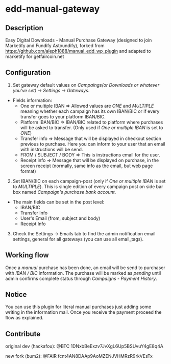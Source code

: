 edd-manual-gateway
==================

Description
--------------
Easy Digital Downloads - Manual Purchase Gateway (designed to join Marketify and Fundify Astoundify), forked from https://github.com/aleph1888/manual_edd_wp_plugin and adapted to marketify for getfaircoin.net


Configuration
--------------
1) Set gateway default values on *Campaings(or Downloads or whatever you've set) -> Settings -> Gateways*.

- Fields information:
	* One or multiple IBAN => Allowed values are *ONE* and *MULTIPLE* meaning whether each campaign has its own IBAN/BIC or if every transfer goes to your platform IBAN/BIC.
	* Platform IBAN/BIC => IBAN/BIC related to platform where purchases will be asked to transfer. (Only used if *One or multiple IBAN* is set to *ONE*)
	* Transfer info => Message that will be displayed in checkout section previous to purchase. Here you can inform to your user that an email with instructions will be send.
	* FROM / SUBJECT / BODY => This is instructions email for the user.
	* Receipt info => Message that will be displayed on purchase, in the screen receipt (normally, same info as the email, but web page format)

2) Set IBAN/BIC on each campaign-post (only if *One or multiple IBAN* is set to *MULTIPLE*). This is single edition of every campaign post on side bar box named *Campaign's purchase bank account*.

- The main fields can be set in the post level:
	* IBAN/BIC
	* Transfer Info
	* User's Email (from, subject and body)
	* Receipt Info

3) Check the Settings -> Emails tab to find the admin notification email settings, general for all gateways (you can use all email_tags).

 
Working flow
--------------
Once a *manual* purchase has been done, an email will be send to purchaser with *IBAN / BIC* information. The purchase will be marked as *pending* until admin confirms complete status through *Campaigns - Payment History*.


Notice
--------------
You can use this plugin for literal manual purchases just adding some writing in the information mail. Once you receive the payment proceed the flow as explained.


Contribute
--------------
original dev (hackafou): @BTC 1DNxbBeExzv7JvXgL6Up5BSUvuY4gE8q4A

new fork (bum2): @FAIR fcnt4AN8DAAp9AoMZENJVHMRzR9rkVEsTx
